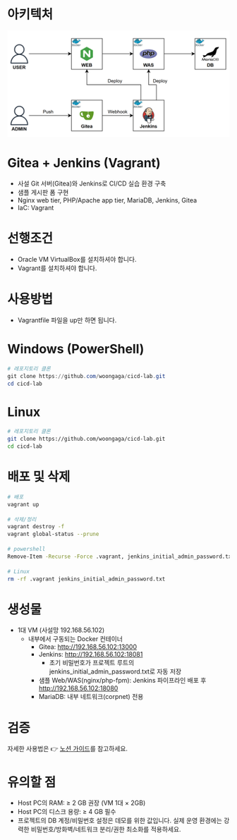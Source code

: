 # 아키텍처
![아키텍처 다이어그램](images/흐름도.png)

# Gitea + Jenkins (Vagrant)
- 사설 Git 서버(Gitea)와 Jenkins로 CI/CD 실습 환경 구축
- 샘플 게시판 폼 구현
- Nginx web tier, PHP/Apache app tier, MariaDB, Jenkins, Gitea
- IaC: Vagrant

# 선행조건
- Oracle VM VirtualBox를 설치하셔야 합니다.
- Vagrant를 설치하셔야 합니다.

# 사용방법
- Vagrantfile 파일을 up만 하면 됩니다.

# Windows (PowerShell)
```powershell
# 레포지토리 클론
git clone https://github.com/woongaga/cicd-lab.git
cd cicd-lab
```

# Linux
```bash
# 레포지토리 클론
git clone https://github.com/woongaga/cicd-lab.git
cd cicd-lab
```

# 배포 및 삭제
```bash
# 배포
vagrant up

# 삭제/정리
vagrant destroy -f
vagrant global-status --prune

# powershell
Remove-Item -Recurse -Force .vagrant, jenkins_initial_admin_password.txt

# Linux
rm -rf .vagrant jenkins_initial_admin_password.txt
```

# 생성물
- 1대 VM (사설망 192.168.56.102)
  - 내부에서 구동되는 Docker 컨테이너
    - Gitea: http://192.168.56.102:13000
    - Jenkins: http://192.168.56.102:18081
      - 초기 비밀번호가 프로젝트 루트의 jenkins_initial_admin_password.txt로 자동 저장
    - 샘플 Web/WAS(nginx/php-fpm): Jenkins 파이프라인 배포 후 http://192.168.56.102:18080
    - MariaDB: 내부 네트워크(corpnet) 전용

# 검증
자세한 사용법은 👉 [노션 가이드](https://chlorinated-zinc-7d0.notion.site/Gitea-Jenkins-28683b9724278019a536d848f924f60a?source=copy_link)를 참고하세요.

# 유의할 점
- Host PC의 RAM: ≥ 2 GB 권장 (VM 1대 × 2GB)
- Host PC의 디스크 용량: ≥ 4 GB 필수
- 프로젝트의 DB 계정/비밀번호 설정은 데모를 위한 값입니다. 실제 운영 환경에는 강력한 비밀번호/방화벽/네트워크 분리/권한 최소화를 적용하세요.
